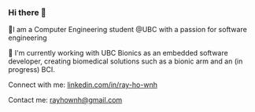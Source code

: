 ### Hi there 👋

<!--
**Raywnh/raywnh** is a ✨ _special_ ✨ repository because its `README.md` (this file) appears on your GitHub profile.

Here are some ideas to get you started:

- 🔭 I’m currently working on ...
- 🌱 I’m currently learning ...
- 👯 I’m looking to collaborate on ...
- 🤔 I’m looking for help with ...
- 💬 Ask me about ...
- 📫 How to reach me: ...
- 😄 Pronouns: ...
- ⚡ Fun fact: ...
-->

📕I am a Computer Engineering student @UBC with a passion for software engineering 

🔭 I'm currently working with UBC Bionics as an embedded software developer, creating biomedical solutions such as a bionic arm and an (in progress) BCI.

Connect with me: [linkedin.com/in/ray-ho-wnh](https://www.linkedin.com/in/ray-ho-wnh/)

Contact me: rayhownh@gmail.com

